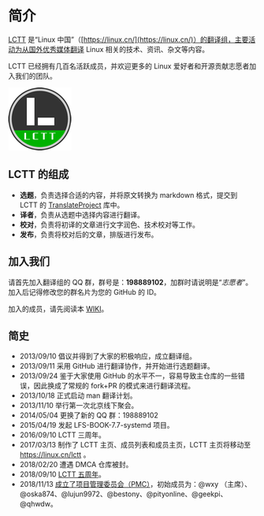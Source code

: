 # 简介

[LCTT](https://linux.cn/lctt/) 是“Linux 中国”（[https://linux.cn/](https://linux.cn/)）的翻译组，主要活动为从国外优秀媒体翻译 Linux 相关的技术、资讯、杂文等内容。

LCTT 已经拥有几百名活跃成员，并欢迎更多的 Linux 爱好者和开源贡献志愿者加入我们的团队。

![LCTT](../images/lctt_logo.png)

## LCTT 的组成

- **选题**，负责选择合适的内容，并将原文转换为 markdown 格式，提交到 LCTT 的 [TranslateProject](https://github.com/LCTT/TranslateProject) 库中。
- **译者**，负责从选题中选择内容进行翻译。
- **校对**，负责将初译的文章进行文字润色、技术校对等工作。
- **发布**，负责将校对后的文章，排版进行发布。

## 加入我们

请首先加入翻译组的 QQ 群，群号是：**198889102**，加群时请说明是“*志愿者*”。加入后记得修改您的群名片为您的 GitHub 的 ID。

加入的成员，请先阅读本 [WIKI](https://github.com/LCTT/wiki)。

## 简史

- 2013/09/10 倡议并得到了大家的积极响应，成立翻译组。
- 2013/09/11 采用 GitHub 进行翻译协作，并开始进行选题翻译。
- 2013/09/24 鉴于大家使用 GitHub 的水平不一，容易导致主仓库的一些错误，因此换成了常规的 fork+PR 的模式来进行翻译流程。
- 2013/10/18 正式启动 man 翻译计划。
- 2013/11/10 举行第一次北京线下聚会。
- 2014/05/04 更换了新的 QQ 群：198889102
- 2015/04/19 发起 LFS-BOOK-7.7-systemd 项目。
- 2016/09/10 LCTT 三周年。
- 2017/03/13 制作了 LCTT 主页、成员列表和成员主页，LCTT 主页将移动至 https://linux.cn/lctt 。
- 2018/02/20 遭遇 DMCA 仓库被封。
- 2018/09/10 [LCTT 五周年](https://linux.cn/article-9999-1.html)。
- 2018/11/13 [成立了项目管理委员会（PMC）](https://linux.cn/article-10279-1.html)，初始成员为：@wxy （主席）、@oska874、@lujun9972、@bestony、@pityonline、@geekpi、@qhwdw。

